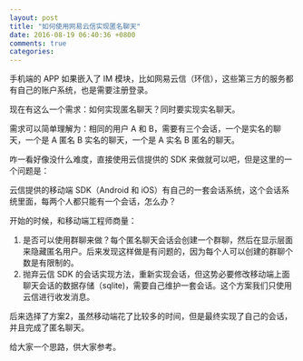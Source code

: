 ```yaml
---
layout: post
title: "如何使用网易云信实现匿名聊天"
date: 2016-08-19 06:40:36 +0800
comments: true
categories: 
---
```


手机端的 APP 如果嵌入了 IM 模块，比如网易云信（环信），这些第三方的服务都有自己的账户系统，也是需要注册登录。

现在有这么一个需求：如何实现匿名聊天？同时要实现实名聊天。

需求可以简单理解为：相同的用户 A 和 B，需要有三个会话，一个是实名的聊天，一个是 A 匿名 B 实名的聊天，一个是 A 实名 B 匿名的聊天。

咋一看好像没什么难度，直接使用云信提供的 SDK 来做就可以吧，但是这里的一个问题是：

云信提供的移动端 SDK（Android 和 iOS）有自己的一套会话系统，这个会话系统里面，每两个人都只能有一个会话，怎么办？

开始的时候，和移动端工程师商量：

1. 是否可以使用群聊来做？每个匿名聊天会话会创建一个群聊，然后在显示层面来隐藏匿名用户。后来发现这样做是有问题的，因为每个人可以创建的群聊个数是有限制的。
2. 抛弃云信 SDK 的会话实现方法，重新实现会话，但这势必要修改移动端上面聊天会话的数据存储（sqlite)，需要自己维护一套会话。这个方案我们只使用云信进行收发消息。

后来选择了方案2，虽然移动端花了比较多的时间，但是最终实现了自己的会话，并且完成了匿名聊天。

给大家一个思路，供大家参考。
